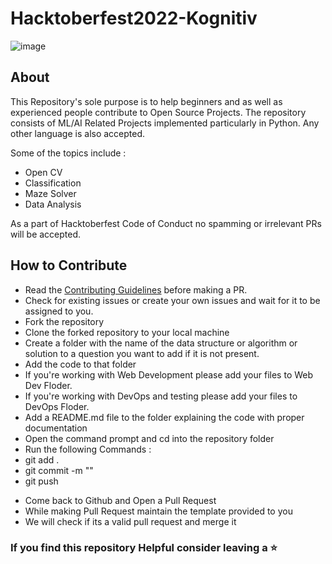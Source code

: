 # Hacktoberfest2022-Kognitiv
![image](https://user-images.githubusercontent.com/59169706/193412019-192ab115-830b-40d1-8ed6-ee627e6661c4.png)

## About
This Repository's sole purpose is to help beginners and as well as experienced people contribute to Open Source Projects. The repository consists of ML/AI Related Projects implemented particularly in Python. Any other language is also accepted.

Some of the topics include :

* Open CV
* Classification
* Maze Solver
* Data Analysis

As a part of Hacktoberfest Code of Conduct no spamming or irrelevant PRs will be accepted.

## How to Contribute
- Read the [Contributing Guidelines](Contributing.md) before making a PR.
- Check for existing issues or create your own issues and wait for it to be assigned to you.
- Fork the repository
- Clone the forked repository to your local machine
- Create a folder with the name of the data structure or algorithm or solution to a question you want to add if it is not present.
- Add the code to that folder
- If you're working with Web Development please add your files to Web Dev Floder.
- If you're working with DevOps and testing please add your files to DevOps Floder.
- Add a README.md file to the folder explaining the code with proper documentation
- Open the command prompt and cd into the repository folder
- Run the following Commands :
- git add .
- git commit -m "<Name of your Projects>"
- git push

* Come back to Github and Open a Pull Request
* While making Pull Request maintain the template provided to you
* We will check if its a valid pull request and merge it

### If you find this repository Helpful consider leaving a :star:
